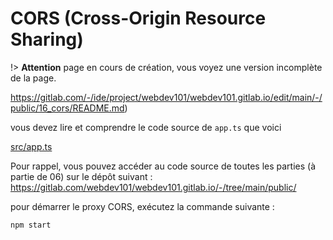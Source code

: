# CORS (Cross-Origin Resource Sharing)

!> **Attention** page en cours de création, vous voyez une version incomplète de la page.

https://gitlab.com/-/ide/project/webdev101/webdev101.gitlab.io/edit/main/-/public/16_cors/README.md)

vous devez lire et comprendre le code source de `app.ts` que voici

[src/app.ts](src/app.ts ':include :type=code typescript')

Pour rappel, vous pouvez accéder au code source de toutes les parties (à partie de 06) sur le dépôt suivant : https://gitlab.com/webdev101/webdev101.gitlab.io/-/tree/main/public/

pour démarrer le proxy CORS, exécutez la commande suivante :

```terminal	
npm start
```